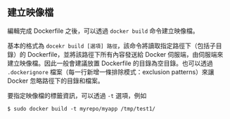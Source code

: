 ## 建立映像檔
編輯完成 Dockerfile 之後，可以透過 `docker build` 命令建立映像檔。

基本的格式為 `docekr build [選項] 路徑`，該命令將讀取指定路徑下（包括子目錄）的 Dockerfile，並將該路徑下所有內容發送給 Docker 伺服端，由伺服端來建立映像檔。因此一般會建議放置 Dockerfile 的目錄為空目錄。也可以透過 `.dockerignore` 檔案（每一行新增一條排除模式：exclusion patterns）來讓 Docker 忽略路徑下的目錄和檔案。

要指定映像檔的標籤資訊，可以透過 `-t` 選項，例如
```
$ sudo docker build -t myrepo/myapp /tmp/test1/
```
